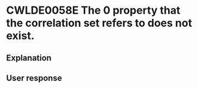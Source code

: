 # CWLDE0058E The 0 property that the correlation set refers to does not exist.

## Explanation

## User response